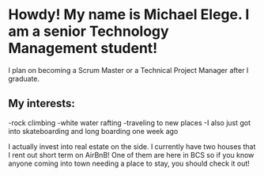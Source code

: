 # Howdy! My name is Michael Elege. I am a senior Technology Management student! 
I plan on becoming a Scrum Master or a Technical Project Manager after I graduate. 

## My interests: 
-rock climbing 
-white water rafting
-traveling to new places
-I also just got into skateboarding and long boarding one week ago

I actually invest into real estate on the side. I currently have two houses that I rent out short term on AirBnB! 
One of them are here in BCS so if you know anyone coming into town needing a place to stay, you should check it out!
